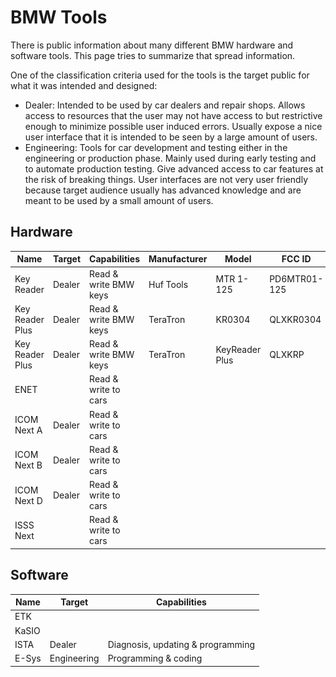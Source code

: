 # BMW Tools

There is public information about many different BMW hardware and software tools. This page tries to summarize that spread information.

One of the classification criteria used for the tools is the target public for what it was intended and designed:
* Dealer: Intended to be used by car dealers and repair shops. Allows access to resources that the user may not have access to but restrictive enough to minimize possible user induced errors. Usually expose a nice user interface that it is intended to be seen by a large amount of users.
* Engineering: Tools for car development and testing either in the engineering or production phase. Mainly used during early testing and to automate production testing. Give advanced access to car features at the risk of breaking things. User interfaces are not very user friendly because target audience usually has advanced knowledge and are meant to be used by a small amount of users.


## Hardware

| Name              | Target    | Capabilities          | Manufacturer  | Model             | FCC ID        | Image                                         |
|-------------------|-----------|-----------------------|---------------|-------------------|---------------|-----------------------------------------------|
| Key Reader        | Dealer    | Read & write BMW keys | Huf Tools     | MTR 1-125         | PD6MTR01-125  | ![](BMW_Tools_Key_Reader_PD6MTR01-125.png)    |
| Key Reader Plus   | Dealer    | Read & write BMW keys | TeraTron      | KR0304            | QLXKR0304     | ![](BMW_Tools_Key_Reader_QLXKR0304.png)       |
| Key Reader Plus   | Dealer    | Read & write BMW keys | TeraTron      | KeyReader Plus    | QLXKRP        | ![](BMW_Tools_Key_Reader_QLXKRP.png)          |
| ENET              |           | Read & write to cars  |               |                   |               |                                               |
| ICOM Next A       | Dealer    | Read & write to cars  |               |                   |               |                                               |
| ICOM Next B       | Dealer    | Read & write to cars  |               |                   |               |                                               |
| ICOM Next D       | Dealer    | Read & write to cars  |               |                   |               |                                               |
| ISSS Next         |           | Read & write to cars  |               |                   |               |                                               |


## Software

| Name  | Target        | Capabilities                      |
|-------|---------------|-----------------------------------|
| ETK   |               |                                   |
| KaSIO |               |                                   |
| ISTA  | Dealer        | Diagnosis, updating & programming |
| E-Sys | Engineering   | Programming & coding              |
